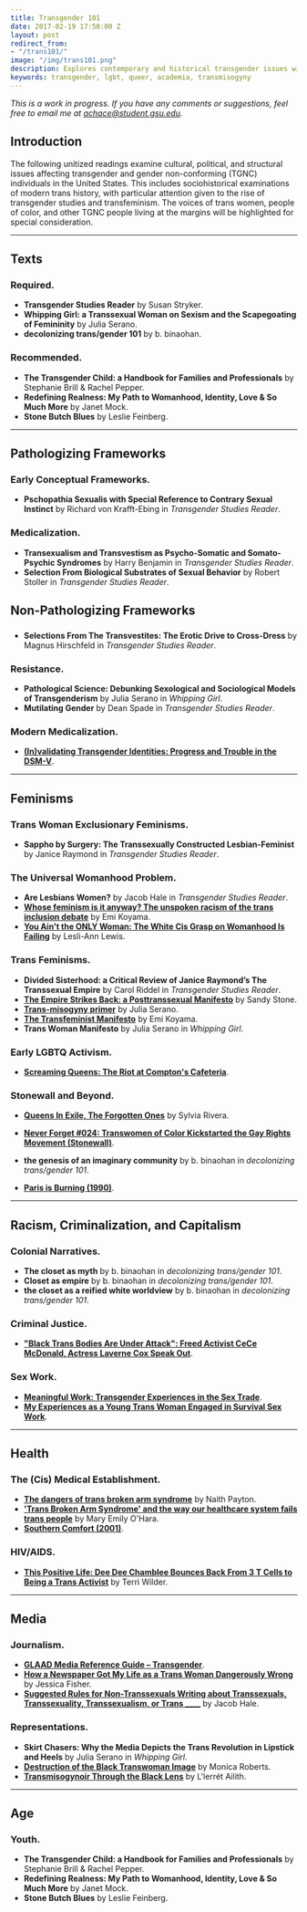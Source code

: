 ```yaml
---
title: Transgender 101
date: 2017-02-19 17:50:00 Z
layout: post
redirect_from:
- "/trans101/"
image: "/img/trans101.png"
description: Explores contemporary and historical transgender issues with a specific focus on transgender women of color and transfeminisms.
keywords: transgender, lgbt, queer, academia, transmisogyny
---
```


*This is a work in progress. If you have any comments or suggestions, feel free to email me at [achace@student.gsu.edu](mailto:achace@student.gsu.edu).*

## Introduction
The following unitized readings examine cultural, political, and structural issues affecting transgender and gender non-conforming (TGNC) individuals in the United States. This includes sociohistorical examinations of modern trans history, with particular attention given to the rise of transgender studies and transfeminism. The voices of trans women, people of color, and other TGNC people living at the margins will be highlighted for special consideration.

<hr class="large">

## Texts
### Required.
* **Transgender Studies Reader** by Susan Stryker.
* **Whipping Girl: a Transsexual Woman on Sexism and the Scapegoating of Femininity** by Julia Serano.
* **decolonizing trans/gender 101** by b. binaohan.

### Recommended.
* **The Transgender Child: a Handbook for Families and Professionals** by Stephanie Brill & Rachel Pepper.
* **Redefining Realness: My Path to Womanhood, Identity, Love & So Much More** by Janet Mock.
* **Stone Butch Blues** by Leslie Feinberg.

<hr class="large">

## Pathologizing Frameworks
### Early Conceptual Frameworks.
* **Pschopathia Sexualis with Special Reference to Contrary Sexual Instinct** by Richard von Krafft-Ebing in *Transgender Studies Reader*.

### Medicalization.
* **Transexualism and Transvestism as Psycho-Somatic and Somato-Psychic Syndromes** by Harry Benjamin in *Transgender Studies Reader*.
* **Selection From Biological Substrates of Sexual Behavior** by Robert Stoller in *Transgender Studies Reader*.

## Non-Pathologizing Frameworks
###
* **Selections From The Transvestites: The Erotic Drive to Cross-Dress** by Magnus Hirschfeld in *Transgender Studies Reader*.

### Resistance.
* **Pathological Science: Debunking Sexological and Sociological Models of Transgenderism** by Julia Serano in *Whipping Girl*.
* **Mutilating Gender** by Dean Spade in *Transgender Studies Reader*.

### Modern Medicalization.
* [**(In)validating Transgender Identities: Progress and Trouble in the DSM-V**](http://www.thetaskforce.org/invalidating-transgender-identities-progress-and-trouble-in-the-dsm-5/).

<hr class="large">

## Feminisms
### Trans Woman Exclusionary Feminisms.
* **Sappho by Surgery: The Transsexually Constructed Lesbian-Feminist** by Janice Raymond in *Transgender Studies Reader*.

### The Universal Womanhood Problem.
* **Are Lesbians Women?** by Jacob Hale in *Transgender Studies Reader*.
* [**Whose feminism is it anyway? The unspoken racism of the trans inclusion debate**](http://eminism.org/readings/pdf-rdg/whose-feminism.pdf) by Emi Koyama.
* [**You Ain't the ONLY Woman: The White Cis Grasp on Womanhood Is Failing**](http://www.ebony.com/news-views/you-aint-the-only-woman-the-white-cis-grasp-on-womanhood-is-failing-504) by Lesli-Ann Lewis.

### Trans Feminisms.
* **Divided Sisterhood: a Critical Review of Janice Raymond’s The Transsexual Empire** by Carol Riddel in *Transgender Studies Reader*.
* [**The Empire Strikes Back: a Posttranssexual Manifesto**](http://sandystone.com/empire-strikes-back.pdf) by Sandy Stone.
* [**Trans-misogyny primer**](https://www.juliaserano.com/av/TransmisogynyPrimer-Serano.pdf) by Julia Serano.
* [**The Transfeminist Manifesto**](http://eminism.org/readings/pdf-rdg/tfmanifesto.pdf) by Emi Koyama.
* **Trans Woman Manifesto** by Julia Serano in *Whipping Girl*.


### Early LGBTQ Activism.
* [**Screaming Queens: The Riot at Compton's Cafeteria**](http://www.imdb.com/title/tt0464189/).

### Stonewall and Beyond.
* [**Queens In Exile, The Forgotten Ones**](http://xa.yimg.com/kq/groups/21904777/1703979022/name/Rivera+article%5D.pdf) by Sylvia Rivera.
* [**Never Forget #024: Transwomen of Color Kickstarted the Gay Rights Movement (Stonewall)**](http://www.thevisibilityproject.com/2016/05/26/never-forget-transwomen-of-color-kickstarted-the-gay-rights-movement-stonewall-uprising/).
* **the genesis of an imaginary community** by b. binaohan in *decolonizing trans/gender 101*.

* [**Paris is Burning (1990)**](http://www.imdb.com/title/tt0100332/).

<hr class="large">

## Racism, Criminalization, and Capitalism
### Colonial Narratives.
* **The closet as myth** by b. binaohan in *decolonizing trans/gender 101*.
* **Closet as empire** by b. binaohan in *decolonizing trans/gender 101*.
* **the closet as a reified white worldview** by b. binaohan in *decolonizing trans/gender 101*.

### Criminal Justice.
* [**"Black Trans Bodies Are Under Attack": Freed Activist CeCe McDonald, Actress Laverne Cox Speak Out**](https://www.democracynow.org/2014/2/19/black_trans_bodies_are_under_attack).

### Sex Work.
* [**Meaningful Work: Transgender Experiences in the Sex Trade**](http://www.transequality.org/sites/default/files/Meaningful%20Work-Full%20Report_FINAL_3.pdf).
* [**My Experiences as a Young Trans Woman Engaged in Survival Sex Work**](http://janetmock.com/2014/01/30/janet-mock-sex-work-experiences/).

<hr class="large">

## Health
### The (Cis) Medical Establishment.
* [**The dangers of trans broken arm syndrome**](http://www.pinknews.co.uk/2015/07/09/feature-the-dangers-of-trans-broken-arm-syndrome/) by Naith Payton.
* [**'Trans Broken Arm Syndrome' and the way our healthcare system fails trans people**](http://www.dailydot.com/irl/trans-broken-arm-syndrome-healthcare/) by Mary Emily O'Hara.
* [**Southern Comfort (2001)**](http://www.imdb.com/title/tt0276515/).

### HIV/AIDS.
* [**This Positive Life: Dee Dee Chamblee Bounces Back From 3 T Cells to Being a Trans Activist**](http://www.thebody.com/content/72531/this-positive-life-dee-dee-chamblee-bounces-back-f.html) by Terri Wilder.

<hr class="large">

## Media
### Journalism.
* [**GLAAD Media Reference Guide – Transgender**](http://www.glaad.org/reference/transgender).
* [**How a Newspaper Got My Life as a Trans Woman Dangerously Wrong**](http://www.theestablishment.co/2016/08/24/how-did-a-newspaper-got-my-life-as-a-trans-woman-so-wrong/) by Jessica Fisher.
* [**Suggested Rules for Non-Transsexuals Writing about Transsexuals, Transsexuality, Transsexualism, or Trans ____**](https://sandystone.com/hale.rules.html) by Jacob Hale.

### Representations.
* **Skirt Chasers: Why the Media Depicts the Trans Revolution in Lipstick and Heels** by Julia Serano in *Whipping Girl*.
* [**Destruction of the Black Transwoman Image**](http://transgriot.blogspot.com/2008/05/destruction-of-black-transwoman-image.html) by Monica Roberts.
* [**Transmisogynoir Through the Black Lens**](http://www.llerret.com/transmisogynoir-within-the-black-community/) by L'lerrét Ailith.

<hr class="large">

## Age
### Youth.
* **The Transgender Child: a Handbook for Families and Professionals** by Stephanie Brill & Rachel Pepper.
* **Redefining Realness: My Path to Womanhood, Identity, Love & So Much More** by Janet Mock.
* **Stone Butch Blues** by Leslie Feinberg.

